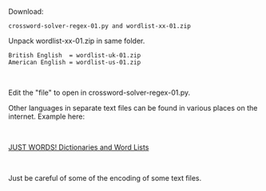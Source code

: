 Download:

	crossword-solver-regex-01.py and wordlist-xx-01.zip

Unpack wordlist-xx-01.zip in same folder.

	British English  = wordlist-uk-01.zip
	American English = wordlist-us-01.zip

<br>

Edit the "file" to open in crossword-solver-regex-01.py.
<br>

Other languages in separate text files can be found in various places on the internet. Example here:

<br>

[JUST WORDS! Dictionaries and Word Lists](http://www.gwicks.net/dictionaries.htm)

<br>

Just be careful of some of the encoding of some text files.

<br>



